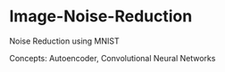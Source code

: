 # Image-Noise-Reduction
Noise Reduction using MNIST

Concepts: Autoencoder, Convolutional Neural Networks
